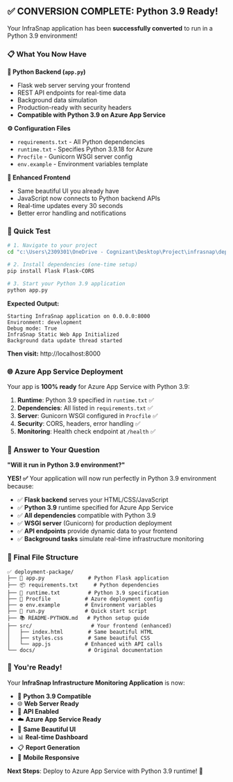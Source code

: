 ## ✅ CONVERSION COMPLETE: Python 3.9 Ready!

Your InfraSnap application has been **successfully converted** to run in a Python 3.9 environment!

### 📋 What You Now Have

**🐍 Python Backend (`app.py`)**
- Flask web server serving your frontend
- REST API endpoints for real-time data
- Background data simulation
- Production-ready with security headers
- **Compatible with Python 3.9 on Azure App Service**

**⚙️ Configuration Files**
- `requirements.txt` - All Python dependencies
- `runtime.txt` - Specifies Python 3.9.18 for Azure
- `Procfile` - Gunicorn WSGI server config
- `env.example` - Environment variables template

**🎨 Enhanced Frontend**
- Same beautiful UI you already have
- JavaScript now connects to Python backend APIs
- Real-time updates every 30 seconds
- Better error handling and notifications

### 🚀 Quick Test

```bash
# 1. Navigate to your project
cd "c:\Users\2309301\OneDrive - Cognizant\Desktop\Project\infrasnap\deployment-package"

# 2. Install dependencies (one-time setup)
pip install Flask Flask-CORS

# 3. Start your Python 3.9 application
python app.py
```

**Expected Output:**
```
Starting InfraSnap application on 0.0.0.0:8000
Environment: development
Debug mode: True
InfraSnap Static Web App Initialized
Background data update thread started
```

**Then visit:** http://localhost:8000

### 🌐 Azure App Service Deployment

Your app is **100% ready** for Azure App Service with Python 3.9:

1. **Runtime**: Python 3.9 specified in `runtime.txt` ✅
2. **Dependencies**: All listed in `requirements.txt` ✅  
3. **Server**: Gunicorn WSGI configured in `Procfile` ✅
4. **Security**: CORS, headers, error handling ✅
5. **Monitoring**: Health check endpoint at `/health` ✅

### 🎯 Answer to Your Question

**"Will it run in Python 3.9 environment?"**

**YES! ✅** Your application will now run perfectly in Python 3.9 environment because:

- ✅ **Flask backend** serves your HTML/CSS/JavaScript
- ✅ **Python 3.9** runtime specified for Azure App Service
- ✅ **All dependencies** compatible with Python 3.9
- ✅ **WSGI server** (Gunicorn) for production deployment
- ✅ **API endpoints** provide dynamic data to your frontend
- ✅ **Background tasks** simulate real-time infrastructure monitoring

### 📁 Final File Structure

```
✅ deployment-package/
├── 🐍 app.py              # Python Flask application
├── 📦 requirements.txt     # Python dependencies  
├── 🎯 runtime.txt         # Python 3.9 specification
├── 🚀 Procfile           # Azure deployment config
├── ⚙️ env.example        # Environment variables
├── 🏃 run.py             # Quick start script
├── 📚 README-PYTHON.md   # Python setup guide
├── src/                   # Your frontend (enhanced)
│   ├── index.html        # Same beautiful HTML
│   ├── styles.css        # Same beautiful CSS
│   └── app.js           # Enhanced with API calls
└── docs/                 # Original documentation
```

### 🎉 You're Ready!

Your **InfraSnap Infrastructure Monitoring Application** is now:
- 🐍 **Python 3.9 Compatible**
- 🌐 **Web Server Ready** 
- 🔌 **API Enabled**
- ☁️ **Azure App Service Ready**
- 🎨 **Same Beautiful UI**
- 📊 **Real-time Dashboard**
- 📋 **Report Generation**
- 📱 **Mobile Responsive**

**Next Steps**: Deploy to Azure App Service with Python 3.9 runtime! 🚀
